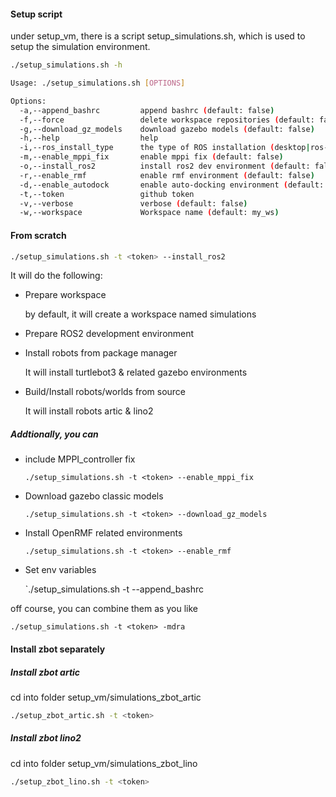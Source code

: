 #### Setup script

under setup_vm, there is a script setup_simulations.sh, which is used to setup the simulation environment.

```bash
./setup_simulations.sh -h

Usage: ./setup_simulations.sh [OPTIONS]

Options:
  -a,--append_bashrc         append bashrc (default: false)
  -f,--force                 delete workspace repositories (default: false)
  -g,--download_gz_models    download gazebo models (default: false)
  -h,--help                  help
  -i,--ros_install_type      the type of ROS installation (desktop|ros-base) (default: desktop)
  -m,--enable_mppi_fix       enable mppi fix (default: false)
  -o,--install_ros2          install ros2 dev environment (default: false)
  -r,--enable_rmf            enable rmf environment (default: false)
  -d,--enable_autodock       enable auto-docking environment (default: false)
  -t,--token                 github token
  -v,--verbose               verbose (default: false)
  -w,--workspace             Workspace name (default: my_ws)
```

#### From scratch

```bash
./setup_simulations.sh -t <token> --install_ros2
```

It will do the following:

- Prepare workspace

  by default, it will create a workspace named simulations

- Prepare ROS2 development environment

- Install robots from package manager

  It will install turtlebot3 & related gazebo environments

- Build/Install robots/worlds from source

  It will install robots artic & lino2

##### Addtionally, you can

- include MPPI_controller fix

  `./setup_simulations.sh -t <token> --enable_mppi_fix`

- Download gazebo classic models

  `./setup_simulations.sh -t <token> --download_gz_models`

- Install OpenRMF related environments

  `./setup_simulations.sh -t <token> --enable_rmf`

- Set env variables

  `./setup_simulations.sh -t <token> --append_bashrc

off course, you can combine them as you like

`./setup_simulations.sh -t <token> -mdra`

#### Install zbot separately

##### Install zbot artic

cd into folder setup_vm/simulations_zbot_artic

```bash
./setup_zbot_artic.sh -t <token>
```

##### Install zbot lino2

cd into folder setup_vm/simulations_zbot_lino

```bash
./setup_zbot_lino.sh -t <token>
```
